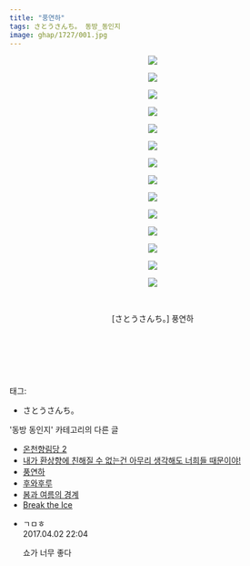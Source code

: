 ```yaml
---
title: "풍연하"
tags: さとうさんち。 동방_동인지
image: ghap/1727/001.jpg
---
```

<div class="article">
<p style="text-align: center; clear: none; float: none;"><img src="{{ site.nasurl }}/ghap/1727/001.jpg"/></p>
<p style="text-align: center; clear: none; float: none;"><img src="{{ site.nasurl }}/ghap/1727/002.jpg"/></p>
<p style="text-align: center; clear: none; float: none;"><img src="{{ site.nasurl }}/ghap/1727/003.jpg"/></p>
<p style="text-align: center; clear: none; float: none;"><img src="{{ site.nasurl }}/ghap/1727/004.jpg"/></p>
<p style="text-align: center; clear: none; float: none;"><img src="{{ site.nasurl }}/ghap/1727/005.jpg"/></p>
<p style="text-align: center; clear: none; float: none;"><img src="{{ site.nasurl }}/ghap/1727/006.jpg"/></p>
<p style="text-align: center; clear: none; float: none;"><img src="{{ site.nasurl }}/ghap/1727/007.jpg"/></p>
<p style="text-align: center; clear: none; float: none;"><img src="{{ site.nasurl }}/ghap/1727/008.jpg"/></p>
<p style="text-align: center; clear: none; float: none;"><img src="{{ site.nasurl }}/ghap/1727/009.jpg"/></p>
<p style="text-align: center; clear: none; float: none;"><img src="{{ site.nasurl }}/ghap/1727/010.jpg"/></p>
<p style="text-align: center; clear: none; float: none;"><img src="{{ site.nasurl }}/ghap/1727/011.jpg"/></p>
<p style="text-align: center; clear: none; float: none;"><img src="{{ site.nasurl }}/ghap/1727/012.jpg"/></p>
<p style="text-align: center; clear: none; float: none;"><img src="{{ site.nasurl }}/ghap/1727/013.jpg"/></p>
<p style="text-align: center; clear: none; float: none;"><img src="{{ site.nasurl }}/ghap/1727/014.jpg"/></p>
<p style="text-align: center; clear: none; float: none;"><br/></p>
<p style="text-align: center; clear: none; float: none;">[さとうさんち。] 풍연하</p>
<p style="text-align: center; clear: none; float: none;"><br/></p>
<p style="text-align: center; clear: none; float: none;"><br/></p>
<p><br/></p>
</div><div class="tagTrail">
<p>태그: </p>
<ul>
<li>さとうさんち。</li>
</ul>
</div><div class="another">
<p>'동방 동인지' 카테고리의 다른 글</p>
<ul>
<li><a href="/2016-08-20-ghap_1730">온천향림당 2</a></li>
<li><a href="/2016-08-20-ghap_1729">내가 환상향에 친해질 수 없는건 아무리 생각해도 너희들 때문이야!</a></li>
<li><a href="/2016-08-20-ghap_1727">풍연하</a></li>
<li><a href="/2016-08-20-ghap_1726">후와후루</a></li>
<li><a href="/2016-08-20-ghap_1724">봄과 여름의 경계</a></li>
<li><a href="/2016-08-20-ghap_1723">Break the Ice</a></li>
</ul>
</div><div class="cb_module cb_fluid">
<div class="cb_wrt cb_profile">
<div class="comment">
<ul>
<li class="cb_thumb_off" id="comment14955656">
<div class="cb_comment_area">
<div class="cb_info_area">
<div class="cb_section">
<span class="cb_nick_name">ㄱㅁㅎ</span>
</div>
<div class="cb_section">
<span class="cb_date">2017.04.02 22:04 </span>
</div>
</div>
<div class="cb_dsc_comment">
<p class="cb_dsc">
											쇼가 너무 좋다
										</p>
</div>
</div></li>
</ul>
</div>
</div><!-- commentList close -->
</div>
